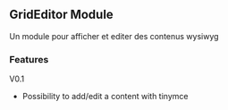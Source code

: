 ## GridEditor Module

Un module pour afficher et editer des contenus wysiwyg

### Features

V0.1
* Possibility to add/edit a content with tinymce

